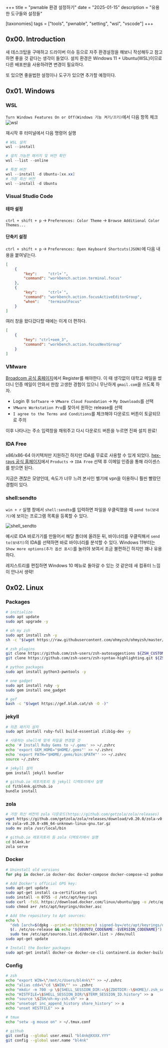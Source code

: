 +++
title = "pwnable 환경 설정하기"
date = "2025-01-15"
description = "유용한 도구들와 설정들"

[taxonomies]
tags = ["tools", "pwnable", "setting", "wsl", "vscode"]
+++

## 0x00. Introduction
새 데스크탑을 구매하고 드라이버 이슈 등으로 자주 환경설정을 해보니 작성해두고 참고하면 좋을 것 같다는 생각이 들었다.
설치 환경은 Windows 11 + Ubuntu(WSL)이므로 다른 배포판을 사용하려면 변경이 필요하다.

또 있으면 좋을법한 설정이나 도구가 있으면 추가할 예정이다.


## 0x01. Windows
### WSL
`Turn Windows Features On or Off(Windows 기능 켜기/끄기)`에서 다음 항목 체크
![wsl](https://github.com/user-attachments/assets/8cb36560-c5a5-43e1-8a4d-cbae336fdf34)

재시작 후 터미널에서 다음 명령어 실행

``` powershell
# WSL 설치
wsl --install

# 설치 가능한 패키지 및 버전 확인
wsl --list --online

# 특정 버전
wsl --install -d Ubuntu-[xx.xx]
# 가장 최신 버전
wsl --install -d Ubuntu
```

### Visual Studio Code
#### 테마 설정
`ctrl + shift + p` -> `Preferences: Color Theme` -> `Browse Additional Color Themes...`

#### 단축키 설정
`ctrl + shift + p` -> `Preferences: Open Keyboard Shortcuts(JSON)`에 다음 내용을 붙여넣는다.

``` json
[
    {
        "key":     "ctrl+`",
        "command": "workbench.action.terminal.focus"
    },
    {
        "key":     "ctrl+`",
        "command": "workbench.action.focusActiveEditorGroup",
        "when":    "terminalFocus"
    }    
]
```

여러 창을 왔다갔다할 때에는 이게 더 편하다.

``` json
[
    {
        "key": "ctrl+oem_3",
        "command": "workbench.action.focusNextGroup"
    }
]
```

### VMware
[Broadcom 공식 홈페이지](https://support.broadcom.com/)에서 Register를 해야한다.
이 때 생각없이 대학교 메일을 썼더니 인증 메일이 안와서 한참 고생한 경험이 있으니 무난하게 `gmail.com`을 쓰도록 하자.

- Login 후 `Software` -> `VMware Cloud Foundation` -> `My Downloads`를 선택
- `VMware Workstation Pro`를 찾아서 원하는 release를 선택
- `I agree to the Terms and Conditions`를 체크해야 다운로드 버튼이 토글되므로 주의

이후 나타나는 주소 입력창을 채워주고 다시 다운로드 버튼을 누르면 진짜 설치 완료!

### IDA Free
x86/x86-64 아키텍처만 지원하긴 하지만 IDA를 무료로 사용할 수 있게 되었다.
[hex-rays 공식 홈페이지](https://hex-rays.com/)에서 `Products` -> `IDA Free` 선택 후 이메일 인증을 통해 라이센스를 받으면 된다.

지금은 괜찮은 모양인데, 속도가 너무 느려 본사인 벨기에 vpn을 이용하니 훨씬 빨랐던 경험이 있다.

### shell:sendto
`win + r` 실행 창에서 `shell:sendto`를 입력하면 파일을 우클릭했을 때 `send to(보내기)`에 보이는 프로그램 목록을 등록할 수 있다.

![shell_sendto](https://github.com/user-attachments/assets/fd79c254-35f6-48cc-85d4-5a0d8dcc8332)

예시로 IDA 바로가기를 만들어서 해당 폴더에 올려둔 뒤, 바이너리를 우클릭해서 `send to(보내기)`의 IDA를 선택하면 바로 바이너리를 분석할 수 있다.
Windows 11부터는 `Show more options(추가 옵션 표시)`를 눌러야 보여서 조금 불편하긴 하지만 꽤나 유용하다.

레지스트리를 편집하면 Windows 10 메뉴로 돌아갈 수 있는 것 같은데 새 컴퓨터 느낌이 안나서 생략!


## 0x02. Linux
### Packages
``` bash
# initialize
sudo apt update
sudo apt upgrade -y

# oh my zsh
sudo apt install zsh -y
sh -c "$(wget https://raw.githubusercontent.com/ohmyzsh/ohmyzsh/master/tools/install.sh -O -)"

# zsh plugins
git clone https://github.com/zsh-users/zsh-autosuggestions ${ZSH_CUSTOM:-~/.oh-my-zsh/custom}/plugins/zsh-autosuggestions
git clone https://github.com/zsh-users/zsh-syntax-highlighting.git ${ZSH_CUSTOM:-~/.oh-my-zsh/custom}/plugins/zsh-syntax-highlighting

# python packages
sudo apt install python3-pwntools -y

# one gadget
sudo apt install ruby -y
sudo gem install one_gadget

# gef
bash -c "$(wget https://gef.blah.cat/sh -O -)"
```

### jekyll
``` bash
# 의존 패키지 설치
sudo apt install ruby-full build-essential zlib1g-dev -y

# 사용하는 shell에 맞게 파일을 변경할 것
echo '# Install Ruby Gems to ~/.gems' >> ~/.zshrc
echo 'export GEM_HOME="$HOME/.gems"' >> ~/.zshrc
echo 'export PATH="$HOME/.gems/bin:$PATH"' >> ~/.zshrc
source ~/.zshrc

# jekyll 설치
gem install jekyll bundler

# github.io 레포지토리 등 jekyll 디렉토리에서 실행
cd fitbl4nk.github.io
bundle install
```

### zola
``` bash
# 가장 최신 버전의 zola 다운로드(https://github.com/getzola/zola/releases)
wget https://github.com/getzola/zola/releases/download/v0.20.0/zola-v0.20.0-x86_64-unknown-linux-gnu.tar.gz
rm zola-v0.20.0-x86_64-unknown-linux-gnu.tar.gz
sudo mv zola /usr/local/bin

# github.io 레포지토리 등 zola 디렉토리에서 실행
cd bl4nk.kr
zola serve
```
### Docker
``` bash
# Uninstall old versions
for pkg in docker.io docker-doc docker-compose docker-compose-v2 podman-docker containerd runc; do sudo apt-get remove $pkg; done

# Add Docker's official GPG key:
sudo apt-get update
sudo apt-get install ca-certificates curl
sudo install -m 0755 -d /etc/apt/keyrings
sudo curl -fsSL https://download.docker.com/linux/ubuntu/gpg -o /etc/apt/keyrings/docker.asc
sudo chmod a+r /etc/apt/keyrings/docker.asc

# Add the repository to Apt sources:
echo \
  "deb [arch=$(dpkg --print-architecture) signed-by=/etc/apt/keyrings/docker.asc] https://download.docker.com/linux/ubuntu \
  $(. /etc/os-release && echo "${UBUNTU_CODENAME:-$VERSION_CODENAME}") stable" | \
  sudo tee /etc/apt/sources.list.d/docker.list > /dev/null
sudo apt-get update

# Install the Docker packages
sudo apt-get install docker-ce docker-ce-cli containerd.io docker-buildx-plugin docker-compose-plugin -y
```

### Config
``` bash
# zsh
echo "export WIN=\"/mnt/c/Users/bl4nk\"" >> ~/.zshrc
echo "alias cdd=\"cd \$WIN\"" >> .zshrc
echo "mkdir -m 700 -p \${SHELL_SESSION_DIR:=\${ZDOTDIR:-\$HOME}/.zsh_sessions}" >> a
echo "HISTFILE=\$SHELL_SESSION_DIR/\$TERM_SESSION_ID.history" >> a
echo "source \$ZSH/oh-my-zsh.sh" >> a
echo "unsetopt inc_append_history share_history" >> a
echo "unset HISTFILE" >> a

# tmux
echo "setw -g mouse on" > ~/.tmux.conf

# github
git config --global user.email "bl4nk@XXXX.YYY"
git config --global user.name "bl4nk"
```